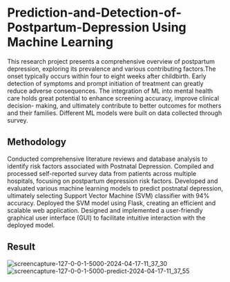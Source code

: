# Prediction-and-Detection-of-Postpartum-Depression Using Machine Learning
This research project presents a comprehensive overview of postpartum depression, exploring its prevalence and various contributing factors.The
onset typically occurs within four to eight weeks after childbirth. Early detection of symptoms and prompt initiation of treatment can greatly reduce
adverse consequences. The integration of ML into mental health care holds great potential to enhance screening accuracy, improve clinical decision-
making, and ultimately contribute to better outcomes for mothers and their families. Different ML models were built on data collected through survey.

## Methodology
Conducted comprehensive literature reviews and database analysis to identify risk factors associated with Postnatal Depression.
Compiled and processed self-reported survey data from patients across multiple hospitals, focusing on postpartum depression risk factors.
Developed and evaluated various machine learning models to predict postnatal depression, ultimately selecting Support Vector Machine (SVM) classifier with 94% accuracy.
Deployed the SVM model using Flask, creating an efficient and scalable web application.
Designed and implemented a user-friendly graphical user interface (GUI) to facilitate intuitive interaction with the deployed model.

## Result
![screencapture-127-0-0-1-5000-2024-04-17-11_37_30](https://github.com/garv26/Prediction-and-Detection-of-Postpartum-Depression/assets/84435940/f5c92da4-5b79-4f93-80fb-88ef8dcd8b76)
![screencapture-127-0-0-1-5000-predict-2024-04-17-11_37_55](https://github.com/garv26/Prediction-and-Detection-of-Postpartum-Depression/assets/84435940/5e84dce1-f96d-4db2-8cfa-088d2baf08c6)
